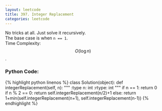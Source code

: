 ```yaml
---
layout: leetcode
title: 397. Integer Replacement
categories: leetcode
---
```

No tricks at all. Just solve it recursively.  
The base case is when `n == 1`.  
Time Complexity: $$O(\log n)$$. 
### Python Code:
{% highlight python linenos %}
class Solution(object):
    def integerReplacement(self, n):
        """
        :type n: int
        :rtype: int
        """
        if n == 1:
            return 0
        if n % 2 == 0:
            return self.integerReplacement(n/2)+1
        else:
            return 1+min(self.integerReplacement(n+1), self.integerReplacement(n-1))
{% endhighlight %}

